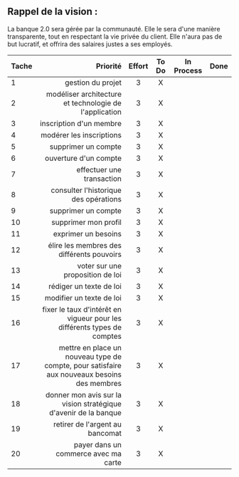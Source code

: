 ## Rappel de la vision : 
La banque 2.0 sera gérée par la communauté.  Elle le sera d'une manière transparente, tout en respectant la vie privée du client. Elle n'aura pas de but lucratif, et offrira des salaires justes a ses employés.

| Tache | Priorité | Effort | To Do | In Process | Done |
|:-----------|------------:|:------------:|:------------:|:------------:|:------------:|
| 1 | gestion du projet | 3 | X | | |
| 2 | modéliser architecture et technologie de l'application | 3 | X | | |
| 3 | inscription d'un membre | 3 | X | | |
| 4 | modérer les inscriptions | 3 | X | | |
| 5 | supprimer un compte | 3 | X | | |
| 6 | ouverture d'un compte | 3 | X | | |
| 7 | effectuer une transaction | 3 | X | | |
| 8 | consulter l'historique des opérations | 3 | X | | |
| 9 | supprimer un compte | 3 | X | | |
| 10 | supprimer mon profil | 3 | X | | |
| 11 | exprimer un besoins | 3 | X | | |
| 12 | élire les membres des différents pouvoirs | 3 | X | | |
| 13 | voter sur une proposition de loi | 3 | X | | |
| 14 | rédiger un texte de loi | 3 | X | | |
| 15 | modifier un texte de loi | 3 | X | | |
| 16 | fixer le taux d'intérêt en vigueur pour les différents types de comptes | 3 | X | | |
| 17 | mettre en place un nouveau type de compte, pour satisfaire aux nouveaux besoins des membres | 3 | X | | |
| 18 | donner mon avis sur la vision stratégique d'avenir de la banque | 3 | X | | |
| 19 | retirer de l'argent au bancomat | 3 | X | | |
| 20 | payer dans un commerce avec ma carte | 3 | X | | |